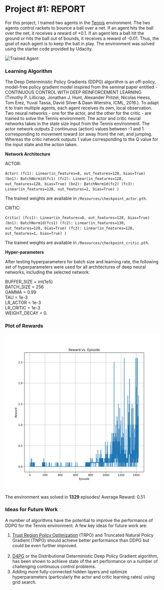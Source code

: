 [//]: # (Image References)

[image1]: https://user-images.githubusercontent.com/10624937/42135623-e770e354-7d12-11e8-998d-29fc74429ca2.gif "Trained Agent"

# Project #1: REPORT

For this project, I trained two agents in the [Tennis](https://github.com/Unity-Technologies/ml-agents/blob/master/docs/Learning-Environment-Examples.md#tennis) environment. The two agents control rackets to bounce a ball over a net. If an agent hits the ball over the net, it receives a reward of +0.1.  If an agent lets a ball hit the ground or hits the ball out of bounds, it receives a reward of -0.01.  Thus, the goal of each agent is to keep the ball in play. The environment was solved using the starter code provided by Udacity.

![Trained Agent][image1]

### Learning Algorithm

The Deep Deterministic Policy Gradients (DDPG) algorithm is an off-policy, model-free policy gradient model inspired from the seminal paper entitled - CONTINUOUS CONTROL WITH DEEP REINFORCEMENT LEARNING (Timothy P. Lillicrap, Jonathan J. Hunt, Alexander Pritzel, Nicolas Heess, Tom Erez, Yuval Tassa, David Silver & Daan Wierstra, ICML, 2016.). To adapt it to train multiple agents, each agent receives its own, local observation. Two neural networks - one for the actor, and the other for the critic - are trained to solve the Tennis environment. The actor and critic neural networks takes in the state size input from the Tennis environment. The actor network outputs 2 continuous (action) values between -1 and 1 corresponding to movement toward (or away from) the net, and jumping. Whereas the critic network outputs 1 value corresponding to the Q value for the input state and the action taken.

**Network Architecture**

ACTOR:

`Actor(
  (fc1): Linear(in_features=8, out_features=128, bias=True)
  (bn1): BatchNorm1d(fc1)
  (fc2): Linear(in_features=128, out_features=128, bias=True)
  (bn2): BatchNorm1d(fc2)
  (fc3): Linear(in_features=128, out_features=2, bias=True)
)`

The trained weights are available in `/Resources/checkpoint_actor.pth`.

CRITIC:

`Critic(
  (fcs1): Linear(in_features=8, out_features=128, bias=True)
  (bn1): BatchNorm1d(fcs1)
  (fc2): Linear(in_features=130, out_features=128, bias=True)
  (fc3): Linear(in_features=128, out_features=1, bias=True)
)`

The trained weights are available in `/Resources/checkpoint_critic.pth`.

**Hyper-parameters**

After testing hyperparameters for batch size and learning rate, the following set of hyperparameters were used for all architectures of deep neural networks, including the selected network:

BUFFER_SIZE = int(1e5)  <br>
BATCH_SIZE = 256        <br>
GAMMA = 0.99            <br>
TAU = 1e-3              <br>
LR_ACTOR = 1e-3         <br>
LR_CRITIC = 1e-3        <br>
WEIGHT_DECAY = 0.       <br>

### Plot of Rewards

![Tennis Environment Solved](/Resources/Rewards_by_Episode.png)

The environment was solved in **1329** episodes!	Average Reward: 0.51 <br>

### Ideas for Future Work

A number of algorithms have the potential to improve the performance of DDPG for the Tennis environment. A few key ideas for future work are:

1. [Trust Region Policy Optimization](https://arxiv.org/pdf/1604.06778.pdf) (TRPO) and Truncated Natural Policy Gradient (TNPG) should achieve better performance than DDPG but could be even further improved. <br><br>
2. [D4PG](https://openreview.net/pdf?id=SyZipzbCb) or the Distributional Deterministic Deep Policy Gradient algorithm, has been shown to achieve state of the art performance on a number of challenging continuous control problems.
3. Adding more fully-connected hidden layers and optimize hyperparameters (particularly the actor and critic learning rates) using grid search.
